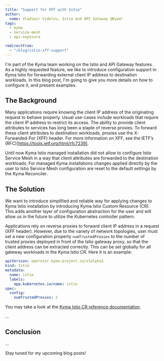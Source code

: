 ```yaml
---
title: "Support for XFF with Istio"
author:
  name: Vladimir Videlov, Istio and API Gateway @Kyma"
tags:
  - kyma
  - service-mesh
  - api-exposure

redirectFrom:
  - "/blog/istio-xff-support"
---
```


I'm part of the Kyma team working on the Istio and API Gateway features. As a highly requested feature, we like to introduce configuration support in Kyma Istio for forwarding external client IP address to destination workloads. In this blog post, I'm going to give you more details on how to configure it, and present examples.

## The Background

Many applications require knowing the client IP address of the originating request to behave properly. Usual use-cases include workloads that require the client IP address to restrict its access. The ability to provide client attributes to services has long been a staple of reverse proxies. To forward these client attributes to destination workloads, proxies use the X-Forwarded-For (XFF) header. For more information on XFF, see the IETF’s (RFC)[https://tools.ietf.org/html/rfc7239].

Until now Kyma Istio managed installation did not allow to configure Istio Service Mesh in a way that client attributes are forwarded to the destination workloads. For managed Kyma installations changes applied directly by the user to Istio Service Mesh configuration are reset to the default settings by the Kyma Reconciler.

## The Solution

We want to introduce simplified and reliable way for applying changes to Kyma Istio installation by introducing Kyma Istio Custom Resource (CR). This adds another layer of configuration abstraction for the user and will allow us in the future to utilize the Kubernetes controller pattern.

Applications rely on reverse proxies to forward client IP address in a request (XFF header). However, due to the variety of network topologies, user must set a new configuration property `numTrustedProxies` to the number of trusted proxies deployed in front of the Istio gateway proxy, so that the client address can be extracted correctly. This can be set globally for all gateway workloads in the Kyma Istio CR. Here it is an example:

```yaml
apiVersion: operator.kyma-project.io/v1alpha1
kind: Istio
metadata:
  name: istio
  labels:
    app.kubernetes.io/name: istio
spec:
  config:
    numTrustedProxies: 2
```

You may take a look at the [Kyma Istio CR reference documentation](https://kyma-project.io/docs/kyma/latest/05-technical-reference/00-custom-resources/oper-01-istio/).

...

## Conclusion
...

Stay tuned for my upcoming blog posts!